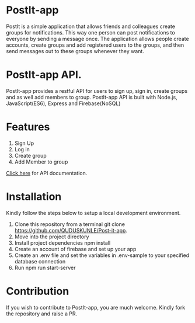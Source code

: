 # PostIt-app
  PostIt is a simple application that allows friends and colleagues create groups for notifications. This way one person can post       notifications to everyone by sending a message once. The application allows people create accounts, create groups and add registered users  to the groups, and then send messages out to these groups whenever they want.

# PostIt-app API.
  PostIt-app provides a restful API for users to sign up, sign in, create groups and as well add members to group. 
  PostIt-app API is built with Node.js, JavaScript(ES6), Express and Firebase(NoSQL)

# Features
  1. Sign Up
  2. Log in
  3. Create group
  4. Add Member to group
  
  
  <a href="#">Click here</a> for API documentation.

# Installation
  Kindly follow the steps below to setup a local development environment.
  1. Clone this repository from a terminal git clone https://github.com/QUDUSKUNLE/Post-it-app.
  2. Move into the project directory
  3. Install project dependencies npm install
  4. Create an account of firebase and set up your app
  5. Create an .env file and set the variables in .env-sample to your specified database connection
  6. Run npm run start-server

# Contribution
  If you wish to contribute to PostIt-app, you are much welcome. Kindly fork the repository and raise a PR.
